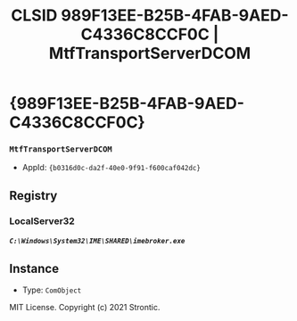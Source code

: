 ﻿---
title: "CLSID 989F13EE-B25B-4FAB-9AED-C4336C8CCF0C | MtfTransportServerDCOM"
excerpt: What is COM-Object CLSID 989F13EE-B25B-4FAB-9AED-C4336C8CCF0C?
---

# {989F13EE-B25B-4FAB-9AED-C4336C8CCF0C}

### `MtfTransportServerDCOM`
* AppId: `{b0316d0c-da2f-40e0-9f91-f600caf042dc}`

## Registry


### LocalServer32

##### `C:\Windows\System32\IME\SHARED\imebroker.exe`

## Instance

* Type: `ComObject`

MIT License. Copyright (c) 2021 Strontic.


